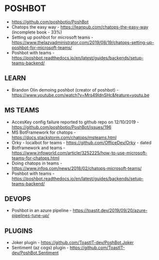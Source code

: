 # POSHBOT

* https://github.com/poshbotio/PoshBot
* Chatops the easy way - https://leanpub.com/chatops-the-easy-way (incomplete book - 33%)
* Setting up poshbot for microsoft teams - https://www.thelazyadministrator.com/2019/08/19/chatops-setting-up-poshbot-for-microsoft-teams/
* Poshbot with teams - https://poshbot.readthedocs.io/en/latest/guides/backends/setup-teams-backend/

## LEARN

* Brandon Olin demoing poshbot (creator of poshbot) - https://www.youtube.com/watch?v=Mrs49IdnSHc&feature=youtu.be

## MS TEAMS

* AccesKey config failure reported to github repo on 12/10/2019 - https://github.com/poshbotio/PoshBot/issues/196
* MS BotFramework for chatops - https://docs.stackstorm.com/chatops/msteams.html
* Orky - localbot for teams - https://github.com/OfficeDev/Orky - dated
* Botframework and teams - https://www.infoworld.com/article/3252225/how-to-use-microsoft-teams-for-chatops.html
* Doing chatops in teams - https://www.infoq.com/news/2018/02/chatops-microsoft-teams/
* Poshbot with teams - https://poshbot.readthedocs.io/en/latest/guides/backends/setup-teams-backend/

## DEVOPS

* Poshbot in an azure pipeline - https://toastit.dev/2019/09/20/azure-pipelines-tune-up/

## PLUGINS

* Joker plugin - https://github.com/ToastIT-dev/PoshBot.Joker
* Sentiment (az cogs) plugin - https://github.com/ToastIT-dev/PoshBot.Sentiment
